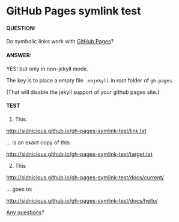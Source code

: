 # GitHub Pages symlink test

#### QUESTION:

Do symbolic links work with [GitHub Pages](http://pages.github.com/)?

#### ANSWER:

YES! but only in non-jekyll mode.

The key is to place a empty file `.nojekyll` in root folder of `gh-pages`.

(That will disable the jekyll support of your github pages site.)

#### TEST

1. This:

<http://sidnicious.github.io/gh-pages-symlink-test/link.txt>

... is an exact copy of this:

<http://sidnicious.github.io/gh-pages-symlink-test/target.txt>

2. This

<http://sidnicious.github.io/gh-pages-symlink-test/docs/current/>

... goes to:

<http://sidnicious.github.io/gh-pages-symlink-test/docs/hello/>

[Any questions](https://github.com/Sidnicious/gh-pages-symlink-test/issues)?

